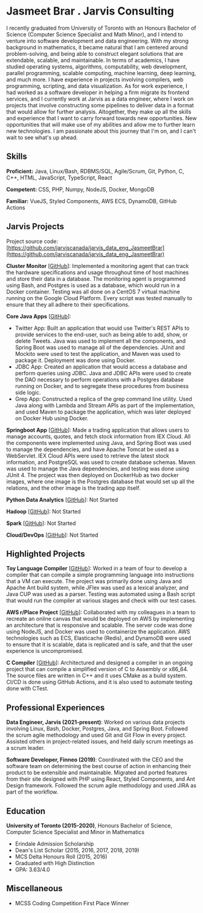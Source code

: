 # Jasmeet Brar . Jarvis Consulting

I recently graduated from University of Toronto with an Honours Bachelor of Science (Computer Science Specialist and Math Minor), and I intend to venture into software development and data engineering. With my strong background in mathematics, it became natural that I am centered around problem-solving, and being able to construct elegant solutions that are extendable, scalable, and maintainable. In terms of academics, I have studied operating systems, algorithms, computability, web development, parallel programming, scalable computing, machine learning, deep learning, and much more. I have experience in projects involving compilers, web programming, scripting, and data visualization. As for work experience, I had worked as a software developer in helping a firm migrate its frontend services, and I currently work at Jarvis as a data engineer, where I work on projects that involve constructing some pipelines to deliver data in a format that would allow for further analysis. Altogether, they make up all the skills and experience that I want to carry forward towards new opportunities. New opportunities that will make use of my abilities and allow me to further learn new technologies. I am passionate about this journey that I'm on, and I can't wait to see what's up ahead.

## Skills

**Proficient:** Java, Linux/Bash, RDBMS/SQL, Agile/Scrum, Git, Python, C, C++, HTML, JavaScript, TypeScript, React

**Competent:** CSS, PHP, Numpy, NodeJS, Docker, MongoDB

**Familiar:** VueJS, Styled Components, AWS ECS, DynamoDB, GitHub Actions

## Jarvis Projects

Project source code: [https://github.com/jarviscanada/jarvis_data_eng_JasmeetBrar](https://github.com/jarviscanada/jarvis_data_eng_JasmeetBrar)


**Cluster Monitor** [[GitHub](https://github.com/jarviscanada/jarvis_data_eng_JasmeetBrar/tree/master/linux_sql)]: Implemented a monitoring agent that can track the hardware specifications and usage throughout time of host machines and store their data in a database. The monitoring agent is programmed using Bash, and Postgres is used as a database, which would run in a Docker container. Testing was all done on a CentOS 7 virtual machine running on the Google Cloud Platform. Every script was tested manually to ensure that they all adhere to their specifications.

**Core Java Apps** [[GitHub](https://github.com/jarviscanada/jarvis_data_eng_JasmeetBrar/tree/master/core_java)]:
      
  - Twitter App: Built an application that would use Twitter's REST APIs to provide services to the end-user, such as being able to add, show, or delete Tweets. Java was used to implement all the components, and Spring Boot was used to manage all of the dependencies. JUnit and Mockito were used to test the application, and Maven was used to package it. Deployment was done using Docker.
  - JDBC App: Created an application that would access a database and perform queries using JDBC. Java and JDBC APIs were used to create the DAO necessary to perform operations with a Postgres database running on Docker, and to segregate these procedures from business side logic.
  - Grep App: Constructed a replica of the grep command line utility. Used Java along with Lambda and Stream APIs as part of the implementation, and used Maven to package the application, which was later deployed on Docker Hub using Docker.

**Springboot App** [[GitHub](https://github.com/jarviscanada/jarvis_data_eng_JasmeetBrar/tree/master/springboot)]: Made a trading application that allows users to manage accounts, quotes, and fetch stock information from IEX Cloud. All the components were implemented using Java, and Spring Boot was used to manage the dependencies, and have Apache Tomcat be used as a WebServlet. IEX Cloud APIs were used to retrieve the latest stock information, and PostgreSQL was used to create database schemas. Maven was used to manage the Java dependencies, and testing was done using JUnit 4. The project was then deployed on DockerHub as two docker images, where one image is the Postgres database that would set up all the relations, and the other image is the trading app itself.

**Python Data Analytics** [[GitHub](https://github.com/jarviscanada/jarvis_data_eng_JasmeetBrar/tree/master/python_data_analytics)]: Not Started

**Hadoop** [[GitHub](https://github.com/jarviscanada/jarvis_data_eng_JasmeetBrar/tree/master/hadoop)]: Not Started

**Spark** [[GitHub](https://github.com/jarviscanada/jarvis_data_eng_JasmeetBrar/tree/master/spark)]: Not Started

**Cloud/DevOps** [[GitHub](https://github.com/jarviscanada/jarvis_data_eng_JasmeetBrar/tree/master/cloud_devops)]: Not Started


## Highlighted Projects
**Toy Language Compiler** [[GitHub](https://github.com/Playjasb2/Toy-Language-Compiler)]: Worked in a team of four to develop a compiler that can compile a simple programming language into instructions that a VM can execute. The project was primarily done using Java and Apache Ant build system, while JFlex was used as a lexical analyzer, and Java CUP was used as a parser. Testing was automated using a Bash script that would run the compiler at various stages and check with our test cases.

**AWS r/Place Project** [[GitHub](https://github.com/Playjasb2/Place)]: Collaborated with my colleagues in a team to recreate an online canvas that would be deployed on AWS by implementing an architecture that is responsive and scalable. The server code was done using NodeJS, and Docker was used to containerize the application. AWS technologies such as ECS, Elasticache (Redis), and DynamoDB were used to ensure that it is scalable, data is replicated and is safe, and that the user experience is uncompromised.

**C Compiler** [[GitHub](https://github.com/Playjasb2/Simple-C-Compiler)]: Architectured and designed a compiler in an ongoing project that can compile a simplified version of C to Assembly or x86_64. The source files are written in C++ and it uses CMake as a build system. CI/CD is done using GitHub Actions, and it is also used to automate testing done with CTest.


## Professional Experiences

**Data Engineer, Jarvis (2021-present)**: Worked on various data projects involving Linux, Bash, Docker, Postgres, Java, and Spring Boot. Followed the scrum agile methodology and used Git and Git Flow in every project. Assisted others in project-related issues, and held daily scrum meetings as a scrum leader.

**Software Developer, Finneo (2019)**: Coordinated with the CEO and the software team on determining the best course of action in enhancing their product to be extensible and maintainable. Migrated and ported features from their site designed with PHP using React, Styled Components, and Ant Design framework. Followed the scrum agile methodology and used JIRA as part of the workflow.


## Education
**University of Toronto (2015-2020)**, Honours Bachelor of Science, Computer Science Specialist and Minor in Mathematics
- Erindale Admission Scholarship
- Dean's List Scholar (2015, 2016, 2017, 2018, 2019)
- MCS Delta Honours Roll (2015, 2016)
- Graduated with High Distinction
- GPA: 3.63/4.0


## Miscellaneous
- MCSS Coding Competition First Place Winner